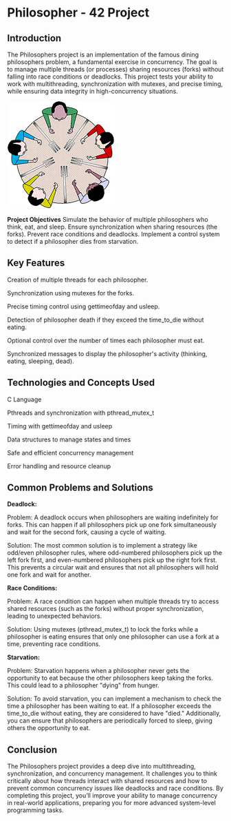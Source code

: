 # Philosopher - 42 Project

## Introduction

The Philosophers project is an implementation of the famous dining philosophers problem, a fundamental exercise in concurrency. The goal is to manage multiple threads (or processes) sharing resources (forks) without falling into race conditions or deadlocks.
This project tests your ability to work with multithreading, synchronization with mutexes, and precise timing, while ensuring data integrity in high-concurrency situations.

![Philosopher Table](image/Philo_table.gif)

__Project Objectives__
Simulate the behavior of multiple philosophers who think, eat, and sleep.
Ensure synchronization when sharing resources (the forks).
Prevent race conditions and deadlocks.
Implement a control system to detect if a philosopher dies from starvation.

## Key Features
Creation of multiple threads for each philosopher.

Synchronization using mutexes for the forks.

Precise timing control using gettimeofday and usleep.

Detection of philosopher death if they exceed the time_to_die without eating.

Optional control over the number of times each philosopher must eat.

Synchronized messages to display the philosopher's activity (thinking, eating, sleeping, dead).

## Technologies and Concepts Used
C Language

Pthreads and synchronization with pthread_mutex_t

Timing with gettimeofday and usleep

Data structures to manage states and times

Safe and efficient concurrency management

Error handling and resource cleanup

## Common Problems and Solutions
__Deadlock:__

Problem: A deadlock occurs when philosophers are waiting indefinitely for forks. This can happen if all philosophers pick up one fork simultaneously and wait for the second fork, causing a cycle of waiting.

Solution: The most common solution is to implement a strategy like odd/even philosopher rules, where odd-numbered philosophers pick up the left fork first, and even-numbered philosophers pick up the right fork first. This prevents a circular wait and ensures that not all philosophers will hold one fork and wait for another.

__Race Conditions:__

Problem: A race condition can happen when multiple threads try to access shared resources (such as the forks) without proper synchronization, leading to unexpected behaviors.

Solution: Using mutexes (pthread_mutex_t) to lock the forks while a philosopher is eating ensures that only one philosopher can use a fork at a time, preventing race conditions.

__Starvation:__

Problem: Starvation happens when a philosopher never gets the opportunity to eat because the other philosophers keep taking the forks. This could lead to a philosopher "dying" from hunger.

Solution: To avoid starvation, you can implement a mechanism to check the time a philosopher has been waiting to eat. If a philosopher exceeds the time_to_die without eating, they are considered to have "died." Additionally, you can ensure that philosophers are periodically forced to sleep, giving others the opportunity to eat.

## Conclusion
The Philosophers project provides a deep dive into multithreading, synchronization, and concurrency management. It challenges you to think critically about how threads interact with shared resources and how to prevent common concurrency issues like deadlocks and race conditions. By completing this project, you’ll improve your ability to manage concurrency in real-world applications, preparing you for more advanced system-level programming tasks.

